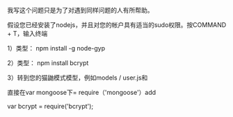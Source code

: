 我写这个问题只是为了对遇到同样问题的人有所帮助。

假设您已经安装了nodejs，并且对您的帐户具有适当的sudo权限。按COMMAND + T，输入终端

1）类型： npm install -g node-gyp

2）类型： npm install bcrypt

3）转到您的猫鼬模式模型，例如models / user.js和

直接在var mongoose下= require（'mongoose'）add

var bcrypt = require('bcrypt');